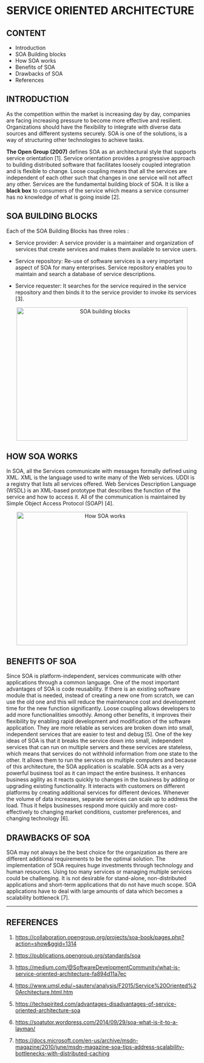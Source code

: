 # SERVICE ORIENTED ARCHITECTURE

## CONTENT

* Introduction
* SOA Building blocks
* How SOA works
* Benefits of SOA
* Drawbacks of SOA
* References

 ## INTRODUCTION

As the competition within the market is increasing day by day, companies are facing increasing pressure to become more effective and resilient. Organizations should have the flexibility to integrate with diverse data sources and different systems securely. SOA is one of the solutions, is a way of structuring other technologies to achieve tasks.

**The Open Group (2007)** defines SOA as an architectural style that supports service orientation [1]. Service orientation provides a progressive approach to building distributed software that facilitates loosely coupled integration and is flexible to change. Loose coupling means that all the services are independent of each other such that changes in one service will not affect any other. Services are the fundamental building block of SOA. It is like a **black box** to consumers of the service which means a service consumer has no knowledge of what is going inside [2].

## SOA BUILDING BLOCKS

Each of the SOA Building Blocks has three roles :

* Service provider: A service provider is a maintainer and organization of services that create services and makes them available to service users.

* Service repository: Re-use of software services is a very important aspect of SOA for many enterprises. Service repository enables you to maintain and search a database of service descriptions.

* Service requester: It searches for the service required in the service repository and then binds it to the service provider to invoke its services [3].

<p align = "center">
<img src="https://www.oracle.com/a/tech/img/soa-find-bind-execute-paradigm.gif" alt= "SOA building blocks" height = "350px" width = "450px">
</p>

## HOW SOA WORKS

In SOA, all the Services communicate with messages formally defined using XML. XML is the language used to write many of the Web services. UDDI is a registry that lists all services offered. Web Services Description Language (WSDL) is an XML-based prototype that describes the function of the service and how to access it. All of the communication is maintained by Simple Object Access Protocol (SOAP) [4].
<p align = "center">
<img src="https://www.researchgate.net/publication/327054573/figure/fig1/AS:660230866231298@1534422713647/SOAP-protocol-SOAP-is-the-master-leader-in-communications-Its-main-purpose-is-to-send.png" alt= "How SOA works" height = "350px" width = "450px">
</p>


## BENEFITS OF SOA

Since SOA is platform-independent, services communicate with other applications through a common language. One of the most important advantages of SOA is code reusability. If there is an existing software module that is needed, instead of creating a new one from scratch, we can use the old one and this will reduce the maintenance cost and development time for the new function significantly. Loose coupling allows developers to add more functionalities smoothly. Among other benefits, it improves their flexibility by enabling rapid development and modification of the software application. They are more reliable as services are broken down into small, independent services that are easier to test and debug [5]. One of the key ideas of SOA is that it breaks the service down into small, independent services that can run on multiple servers and these services are stateless, which means that services do not withhold information from one state to the other. It allows them to run the services on multiple computers and because of this architecture, the SOA application is scalable.
SOA acts as a very powerful business tool as it can impact the entire business. It enhances business agility as it reacts quickly to changes in the business by adding or upgrading existing functionality. It interacts with customers on different platforms by creating additional services for different devices. Whenever the volume of data increases, separate services can scale up to address the load. Thus it helps businesses respond more quickly and more cost-effectively to changing market conditions, customer preferences, and changing technology [6].

## DRAWBACKS OF SOA

SOA may not always be the best choice for the organization as there are different additional requirements to be the optimal solution. The implementation of SOA requires huge investments through technology and human resources. Using too many services or managing multiple services could be challenging. It is not desirable for stand-alone, non-distributed applications and short-term applications that do not have much scope. SOA applications have to deal with large amounts of data which becomes a scalability bottleneck [7].

***

## REFERENCES

1. <https://collaboration.opengroup.org/projects/soa-book/pages.php?action=show&ggid=1314>

1. <https://publications.opengroup.org/standards/soa>

1. <https://medium.com/@SoftwareDevelopmentCommunity/what-is-service-oriented-architecture-fa894d11a7ec>

1. <https://www.umsl.edu/~sauterv/analysis/F2015/Service%20Oriented%20Architecture.html.htm>

1. <https://techspirited.com/advantages-disadvantages-of-service-oriented-architecture-soa>

1. <https://soatutor.wordpress.com/2014/09/29/soa-what-is-it-to-a-layman/>

1. <https://docs.microsoft.com/en-us/archive/msdn-magazine/2010/june/msdn-magazine-soa-tips-address-scalability-bottlenecks-with-distributed-caching>
